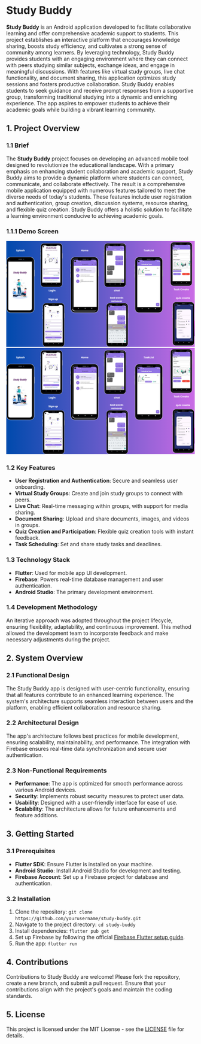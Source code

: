 
# Study Buddy

**Study Buddy** is an Android application developed to facilitate collaborative learning and offer comprehensive academic support to students. This project establishes an interactive platform that encourages knowledge sharing, boosts study efficiency, and cultivates a strong sense of community among learners. By leveraging technology, Study Buddy provides students with an engaging environment where they can connect with peers studying similar subjects, exchange ideas, and engage in meaningful discussions. With features like virtual study groups, live chat functionality, and document sharing, this application optimizes study sessions and fosters productive collaboration. Study Buddy enables students to seek guidance and receive prompt responses from a supportive group, transforming traditional studying into a dynamic and enriching experience. The app aspires to empower students to achieve their academic goals while building a vibrant learning community.

## 1. Project Overview

### 1.1 Brief
The **Study Buddy** project focuses on developing an advanced mobile tool designed to revolutionize the educational landscape. With a primary emphasis on enhancing student collaboration and academic support, Study Buddy aims to provide a dynamic platform where students can connect, communicate, and collaborate effectively. The result is a comprehensive mobile application equipped with numerous features tailored to meet the diverse needs of today's students. These features include user registration and authentication, group creation, discussion systems, resource sharing, and flexible quiz creation. Study Buddy offers a holistic solution to facilitate a learning environment conducive to achieving academic goals.
### 1.1.1 Demo Screen
![Demo Screen](https://github.com/zainasif123/Study-Buddy-App-Flutter/blob/main/demo/1.png)
![Demo Screen](https://github.com/zainasif123/Study-Buddy-App-Flutter/blob/main/demo/1.png)

### 1.2 Key Features
- **User Registration and Authentication**: Secure and seamless user onboarding.
- **Virtual Study Groups**: Create and join study groups to connect with peers.
- **Live Chat**: Real-time messaging within groups, with support for media sharing.
- **Document Sharing**: Upload and share documents, images, and videos in groups.
- **Quiz Creation and Participation**: Flexible quiz creation tools with instant feedback.
- **Task Scheduling**: Set and share study tasks and deadlines.

### 1.3 Technology Stack
- **Flutter**: Used for mobile app UI development.
- **Firebase**: Powers real-time database management and user authentication.
- **Android Studio**: The primary development environment.

### 1.4 Development Methodology
An iterative approach was adopted throughout the project lifecycle, ensuring flexibility, adaptability, and continuous improvement. This method allowed the development team to incorporate feedback and make necessary adjustments during the project.

## 2. System Overview

### 2.1 Functional Design
The Study Buddy app is designed with user-centric functionality, ensuring that all features contribute to an enhanced learning experience. The system's architecture supports seamless interaction between users and the platform, enabling efficient collaboration and resource sharing.

### 2.2 Architectural Design
The app's architecture follows best practices for mobile development, ensuring scalability, maintainability, and performance. The integration with Firebase ensures real-time data synchronization and secure user authentication.

### 2.3 Non-Functional Requirements
- **Performance**: The app is optimized for smooth performance across various Android devices.
- **Security**: Implements robust security measures to protect user data.
- **Usability**: Designed with a user-friendly interface for ease of use.
- **Scalability**: The architecture allows for future enhancements and feature additions.

## 3. Getting Started

### 3.1 Prerequisites
- **Flutter SDK**: Ensure Flutter is installed on your machine.
- **Android Studio**: Install Android Studio for development and testing.
- **Firebase Account**: Set up a Firebase project for database and authentication.

### 3.2 Installation
1. Clone the repository: `git clone https://github.com/yourusername/study-buddy.git`
2. Navigate to the project directory: `cd study-buddy`
3. Install dependencies: `flutter pub get`
4. Set up Firebase by following the official [Firebase Flutter setup guide](https://firebase.flutter.dev/docs/overview).
5. Run the app: `flutter run`

## 4. Contributions
Contributions to Study Buddy are welcome! Please fork the repository, create a new branch, and submit a pull request. Ensure that your contributions align with the project's goals and maintain the coding standards.

## 5. License
This project is licensed under the MIT License - see the [LICENSE](LICENSE) file for details.


